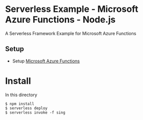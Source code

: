 # Serverless Example - Microsoft Azure Functions - Node.js

A Serverless Framework Example for Microsoft Azure Functions 

## Setup

- Setup [Microsoft Azure Functions](https://serverless.com/framework/docs/providers/azure)

# Install

In this directory

```
$ npm install
$ serverless deploy
$ serverless invoke -f sing
```



